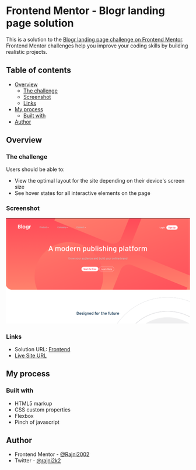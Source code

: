 # Frontend Mentor - Blogr landing page solution

This is a solution to the [Blogr landing page challenge on Frontend Mentor](https://www.frontendmentor.io/challenges/blogr-landing-page-EX2RLAApP). Frontend Mentor challenges help you improve your coding skills by building realistic projects. 

## Table of contents

- [Overview](#overview)
  - [The challenge](#the-challenge)
  - [Screenshot](#screenshot)
  - [Links](#links)
- [My process](#my-process)
  - [Built with](#built-with)
- [Author](#author)

## Overview

### The challenge

Users should be able to:

- View the optimal layout for the site depending on their device's screen size
- See hover states for all interactive elements on the page

### Screenshot

![](https://github.com/Rajni2002/Blogr.github.io/blob/main/images/Screenshot%202021-10-10%20at%204.20.54%20PM.png)

### Links

- Solution URL: [Frontend](https://your-solution-url.com)
- [Live Site URL](https://rajni2002.github.io/Blogr.github.io/)

## My process

### Built with

- HTML5 markup
- CSS custom properties
- Flexbox
- Pinch of javascript


## Author

- Frontend Mentor - [@Rajni2002](https://www.frontendmentor.io/profile/Rajni2002)
- Twitter - [@rajni2k2](https://www.twitter.com/rajni2k2)
